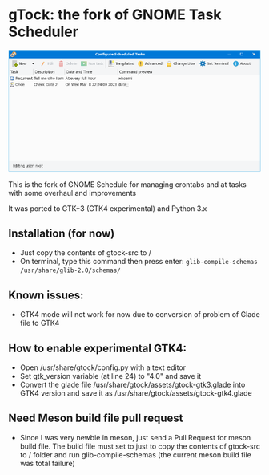 # gTock: the fork of GNOME Task Scheduler

![Screenshot](gtock-screenshot.png)

This is the fork of GNOME Schedule for managing crontabs and at tasks with some overhaul and improvements

It was ported to GTK+3 (GTK4 experimental) and Python 3.x

## Installation (for now)
* Just copy the contents of gtock-src to /
* On terminal, type this command then press enter: 
`glib-compile-schemas /usr/share/glib-2.0/schemas/`


## Known issues:
* GTK4 mode will not work for now due to conversion of problem of Glade file to GTK4

## How to enable experimental GTK4:
* Open /usr/share/gtock/config.py with a text editor
* Set gtk_version variable (at line 24) to "4.0" and save it
* Convert the glade file /usr/share/gtock/assets/gtock-gtk3.glade into GTK4 version and save it as /usr/share/gtock/assets/gtock-gtk4.glade

## Need Meson build file pull request
* Since I was very newbie in meson, just send a Pull Request for meson build file. The build file must set to just to copy the contents of gtock-src to / folder and run glib-compile-schemas (the current meson build file was total failure)
